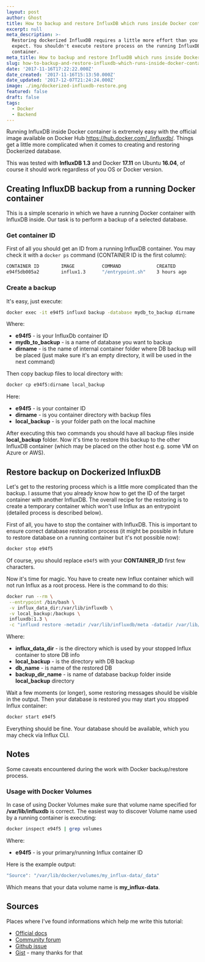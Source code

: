 ```yaml
---
layout: post
author: Ghost
title: How to backup and restore InfluxDB which runs inside Docker container
excerpt: null
meta_description: >-
  Restoring dockerized InfluxDB requires a little more effort than you may
  expect. You shouldn't execute restore process on the running InfluxDB
  container.
meta_title: How to backup and restore InfluxDB which runs inside Docker container
slug: how-to-backup-and-restore-influxdb-which-runs-inside-docker-container
date: '2017-11-16T17:22:22.000Z'
date_created: '2017-11-16T15:13:50.000Z'
date_updated: '2017-12-07T21:24:24.000Z'
image: ./img/dockerized-influxdb-restore.png
featured: false
draft: false
tags:
  - Docker
  - Backend
---
```

Running InfluxDB inside Docker container is extremely easy with the official image available on Docker Hub https://hub.docker.com/_/influxdb/. Things get a little more complicated when it comes to creating and restoring Dockerized database.

This was tested with **InfluxDB 1.3** and Docker **17.11** on Ubuntu **16.04**, of course it should work regardless of you OS or Docker version.

## Creating InfluxDB backup from a running Docker container
This is a simple scenario in which we have a running Docker container with InfluxDB inside. Our task is to perform a backup of a selected database.

### Get container ID
First of all you should get an ID from a running InfluxDB container. You may check it with a `docker ps` command (CONTAINER ID is the first column):
```sh
CONTAINER ID        IMAGE          COMMAND             CREATED             STATUS            PORTS                              NAMES
e94f5db005a2        influx1.3      "/entrypoint.sh"    3 hours ago         Up About an hour    8083/tcp, 0.0.0.0:8086->8086/tcp   influx_1
```

### Create a backup
It's easy, just execute:
```sh
docker exec -it e94f5 influxd backup -database mydb_to_backup dirname
```
Where:

- **e94f5** - is your InfluxDb container ID
- **mydb_to_backup** - is a name of database you want to backup
- **dirname** - is the name of internal container folder where DB backup will be placed (just make sure it's an empty directory, it will be used in the next command)

Then copy backup files to local directory with:
```sh
docker cp e94f5:dirname local_backup
```
Here:

- **e94f5** - is your container ID
- **dirname** - is you container directory with backup files
- **local_backup** - is your folder path on the local machine

After executing this two commands you should have all backup files inside **local_backup** folder. Now it's time to restore this backup to the other InfluxDB container (which may be placed on the other host e.g. some VM on Azure or AWS).

## Restore backup on Dockerized InfluxDB
Let's get to the restoring process which is a little more complicated than the backup. I assume that you already know how to get the ID of the target container with another InfluxDB. The overall recipe for the restoring is to create a temporary container which won't use Influx as an entrypoint (detailed process is described below).

First of all, you have to stop the container with InfluxDB. This is important to ensure correct database restoration process (it might be possible in future to restore database on a running container but it's not possible now):
```sh
docker stop e94f5
```
Of course, you should replace `e94f5` with your **CONTAINER_ID** first few characters.

Now it's time for magic. You have to create new Influx container which will not run Influx as a root process. Here is the command to do this:

```sh
docker run --rm \
 --entrypoint /bin/bash \
 -v influx_data_dir:/var/lib/influxdb \
 -v local_backup:/backups \
 influxdb:1.3 \
 -c "influxd restore -metadir /var/lib/influxdb/meta -datadir /var/lib/influxdb/data -database [DB_NAME] /backups/[BACKUP_DIR_NAME]"
```
Where:

- **influx\_data\_dir** - is the directory which is used by your stopped Influx container to store DB info
- **local_backup** - is the directory with DB backup
- **db_name** - is name of the restored DB
- **backup\_dir\_name** - is name of database backup folder inside **local_backup** directory

Wait a few moments (or longer), some restoring messages should be visible in the output.
Then your database is restored you may start you stopped Influx container:

```sh
docker start e94f5
```

Everything should be fine. Your database should be available, which you may check via Influx CLI.

## Notes
Some caveats encountered during the work with Docker backup/restore process.

### Usage with Docker Volumes
In case of using Docker Volumes make sure that volume name specified for **/var/lib/influxdb** is correct. The easiest way to discover Volume name used by a running container is executing:
```sh
docker inspect e94f5 | grep volumes
```
Where:

- **e94f5** - is your primary/running Influx container ID

Here is the example output:
```js
"Source": "/var/lib/docker/volumes/my_influx-data/_data"
```
Which means that your data volume name is **my_influx-data**.

## Sources
Places where I've found informations which help me write this tutorial:

- [Official docs](https://docs.influxdata.com/influxdb/v1.3/administration/backup_and_restore/)
- [Community forum](https://community.influxdata.com/t/backup-and-restore-influxdb-inside-docker/1636)
- [Github issue](https://github.com/influxdata/influxdb/issues/8551)
- [Gist](https://gist.github.com/mark-rushakoff/36b4491f97b8781198da36752ecd949b) - many thanks for that
